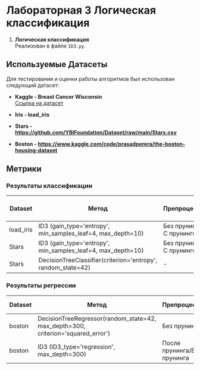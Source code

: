 # Лабораторная 3 **Логическая классификация**

1. **Логическая классификация**  
    Реализован в файле `ID3.py`.



## Используемые Датасеты

Для тестирования и оценки работы алгоритмов был использован следующий датасет:

 - **Kaggle - Breast Cancer Wisconsin**  
   [Ссылка на датасет](https://www.kaggle.com/datasets/uciml/breast-cancer-wisconsin-data)

 - **Iris - load_iris**

 - **Stars - https://github.com/YBIFoundation/Dataset/raw/main/Stars.csv**

 - **Boston - https://www.kaggle.com/code/prasadperera/the-boston-housing-dataset**


## Метрики

### Результаты классификации

| Dataset     | Метод                                                       | Препроцессинг                | Accuracy до прунинга | Accuracy после прунинга | CPU times (total) | Wall time |
|-------------|-------------------------------------------------------------|------------------------------|----------------------|-------------------------|-------------------|-----------|
| load_iris   | ID3 (gain_type='entropy', min_samples_leaf=4, max_depth=10) | Без прунинга / С прунингом   | 0.9473684210526315   | 0.9736842105263158      | 15.7 ms           | 15.1 ms   |
| Stars       | ID3 (gain_type='entropy', min_samples_leaf=4, max_depth=10) | Без прунинга / С прунингом   | 1.0                  | 1.0                     | 32.3 ms           | 32.2 ms   |
| Stars       | DecisionTreeClassifier(criterion='entropy', random_state=42) | -                            | 1.0                  | -                       | 1.76 ms           | 1.32 ms   |

### Результаты регрессии

| Dataset | Метод                                                                        | Препроцессинг    | MSE    | MAE     | Wall time |
|---------|-------------------------------------------------------------------------------|------------------|--------|-------|-----------|
| boston  | DecisionTreeRegressor(random_state=42, max_depth=300, criterion='squared_error') | Без прунинга     | 543.08| 4.11 | 1.88 ms   |
| boston  | ID3 (ID3_type='regression', max_depth=300)                                   | После прунинга/Без прунинга   | 550.44 | 5.13  | 15.9 ms  |


